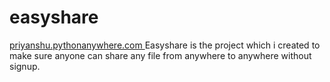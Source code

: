 # easyshare 
[priyanshu.pythonanywhere.com 
](url)
Easyshare is the project which i created to make sure anyone can share any file from anywhere to anywhere without signup.
